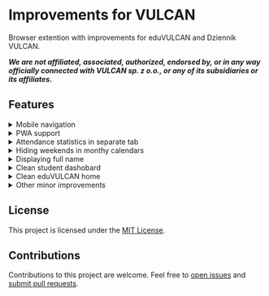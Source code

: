 # Improvements for VULCAN

Browser extention with improvements for eduVULCAN and Dziennik VULCAN.

**_We are not affiliated, associated, authorized, endorsed by, or in any way officially connected with VULCAN sp. z o.o., or any of its subsidiaries or its affiliates._**

## Features

<details>
    <summary>Mobile navigation</summary>

| Before:                                                         | After:                                                         |
| --------------------------------------------------------------- | -------------------------------------------------------------- |
| <img src="./readme-assets/mobileNavBefore.png" width="300px" /> | <img src="./readme-assets/mobileNavAfter.png" width="300px" /> |

</details>
<details>
    <summary>PWA support</summary>
    <img src="./readme-assets/pwa.png" width="300px" />
</details>

<details>
    <summary>Attendance statistics in separate tab</summary>
    TODO
</details>
<details>
    <summary>Hiding weekends in monthy calendars</summary>
    
| Before:                                                      | After:                                                      |
| ------------------------------------------------------------ | ----------------------------------------------------------- |
| <img src="./readme-assets/hideWeekendsBefore.png" width="300px" /> | <img src="./readme-assets/hideWeekendsAfter.png" width="300px" /> |
</details>
<details>
    <summary>Displaying full name</summary>
    TODO
</details>
<details>
    <summary>Clean student dashobard</summary>
    TODO
</details>

<details>
    <summary>Clean eduVULCAN home</summary>

| Before:                                                      | After:                                                      |
| ------------------------------------------------------------ | ----------------------------------------------------------- |
| <img src="./readme-assets/evHomeBefore.png" width="300px" /> | <img src="./readme-assets/evHomeAfter.png" width="300px" /> |

</details>

<details>
    <summary>Other minor improvements</summary>
    
- Hiding WCAG controls
- Aligning detailed grades button
- Redirecting to board
- Auto redirecting to eduVULCAN login page
</details>

## License

This project is licensed under the [MIT License](./LICENSE).

## Contributions

Contributions to this project are welcome. Feel free to [open issues](https://github.com/banocean/ifv/issues) and [submit pull requests](https://github.com/banocean/ifv/pulls).
